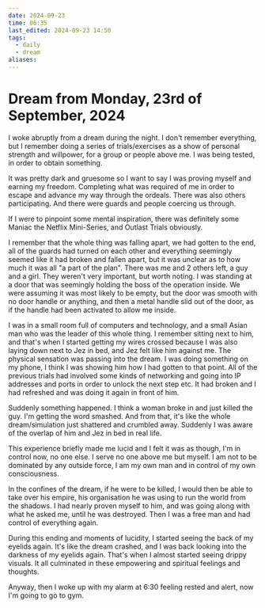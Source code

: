 ```yaml
---
date: 2024-09-23
time: 06:35
last_edited: 2024-09-23 14:50
tags:
  - daily
  - dream
aliases: 
---
```

# Dream from Monday, 23rd of September, 2024
I woke abruptly from a dream during the night.
I don't remember everything, but I remember doing a series of trials/exercises as a show of personal strength and willpower, for a group or people above me. I was being tested, in order to obtain something.

It was pretty dark and gruesome so I want to say I was proving myself and earning my freedom. Completing what was required of me in order to escape and advance my way through the ordeals. There was also others participating. And there were guards and people coercing us through.

If I were to pinpoint some mental inspiration, there was definitely some Maniac the Netflix Mini-Series, and Outlast Trials obviously.

I remember that the whole thing was falling apart, we had gotten to the end, all of the guards had turned on each other and everything seemingly seemed like it had broken and fallen apart, but it was unclear as to how much it was all "a part of the plan". There was me and 2 others left, a guy and a girl. They weren't very important, but worth noting. I was standing at a door that was seemingly holding the boss of the operation inside. We were assuming it was most likely to be empty, but the door was smooth with no door handle or anything, and then a metal handle slid out of the door, as if the handle had been activated to allow me inside.

I was in a small room full of computers and technology, and a small Asian man who was the leader of this whole thing.
I remember sitting next to him, and that's when I started getting my wires crossed because I was also laying down next to Jez in bed, and Jez felt like him against me. The physical sensation was passing into the dream.
I was doing something on my phone, I think I was showing him how I had gotten to that point. All of the previous trials had involved some kinds of networking and going into IP addresses and ports in order to unlock the next step etc. It had broken and I had refreshed and was doing it again in front of him.

Suddenly something happened. I think a woman broke in and just killed the guy. I'm getting the word smashed. And from that, it's like the whole dream/simulation just shattered and crumbled away. Suddenly I was aware of the overlap of him and Jez in bed in real life.

This experience briefly made me lucid and I felt it was as though, I'm in control now, no one else. I serve no one above me but myself. I am not to be dominated by any outside force, I am my own man and in control of my own consciousness.

In the confines of the dream, if he were to be killed, I would then be able to take over his empire, his organisation he was using to run the world from the shadows. I had nearly proven myself to him, and was going along with what he asked me, until he was destroyed. Then I was a free man and had control of everything again.

During this ending and moments of lucidity, I started seeing the back of my eyelids again. It's like the dream crashed, and I was back looking into the darkness of my eyelids again. That's when I almost started seeing drippy visuals. It all culminated in these empowering and spiritual feelings and thoughts.

Anyway, then I woke up with my alarm at 6:30 feeling rested and alert, now I'm going to go to gym.
